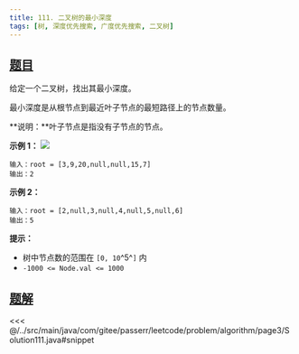 ```yaml
---
title: 111. 二叉树的最小深度
tags: [树, 深度优先搜索, 广度优先搜索, 二叉树]
---
```



## [题目](https://leetcode.cn/problems/minimum-depth-of-binary-tree/)
给定一个二叉树，找出其最小深度。

最小深度是从根节点到最近叶子节点的最短路径上的节点数量。

**说明：**叶子节点是指没有子节点的节点。

**示例 1：**
![](https://assets.leetcode.com/uploads/2020/10/12/ex_depth.jpg)

```
输入：root = [3,9,20,null,null,15,7]
输出：2
```

**示例 2：**

```
输入：root = [2,null,3,null,4,null,5,null,6]
输出：5
```

**提示：**

* 树中节点数的范围在 `[0, 10`^5^`]` 内
* `-1000 <= Node.val <= 1000`


## [题解](https://github.com/PasseRR/JavaLeetCode/blob/master/src/main/java/com/gitee/passerr/leetcode/problem/algorithm/page3/Solution111.java)

<<< @/../src/main/java/com/gitee/passerr/leetcode/problem/algorithm/page3/Solution111.java#snippet
